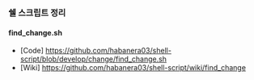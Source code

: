 ### 쉘 스크립트 정리
#### find_change.sh
- [Code] https://github.com/habanera03/shell-script/blob/develop/change/find_change.sh
- [Wiki] https://github.com/habanera03/shell-script/wiki/find_change

